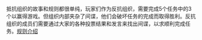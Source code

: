 抵抗组织的故事和规则都很单纯，玩家们作为反抗组织，需要完成5个任务中的3个以赢得游戏。但组织内部夹杂了间谍，他们会破坏任务的完成而取得胜利。反抗组织的成员们需要通过大家的各种投票结果和发言来找出间谍，以求顺利完成任务。<a href=http://tieba.baidu.com/p/1419030730 />规则介绍</a>